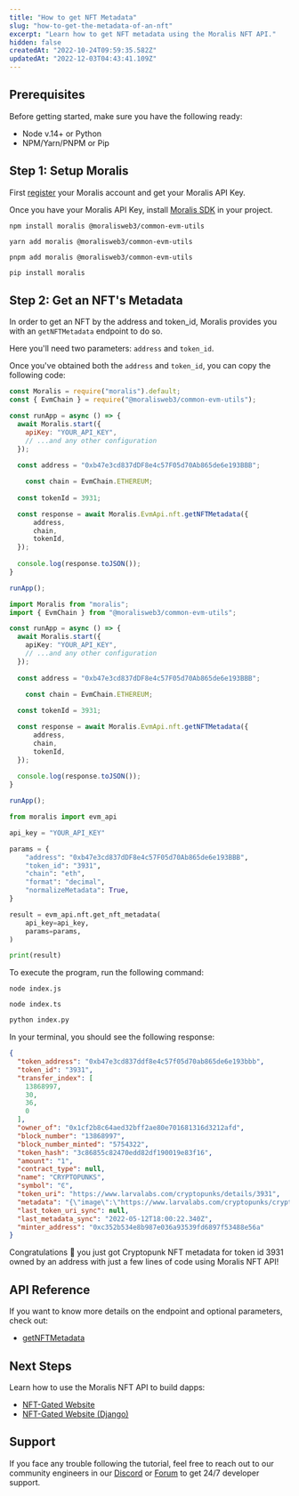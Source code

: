 ```yaml
---
title: "How to get NFT Metadata"
slug: "how-to-get-the-metadata-of-an-nft"
excerpt: "Learn how to get NFT metadata using the Moralis NFT API."
hidden: false
createdAt: "2022-10-24T09:59:35.582Z"
updatedAt: "2022-12-03T04:43:41.109Z"
---
```

## Prerequisites

Before getting started, make sure you have the following ready:

- Node v.14+ or Python
- NPM/Yarn/PNPM or Pip

## Step 1: Setup Moralis

First [register](https://docs.moralis.io/docs/quickstart) your Moralis account and get your Moralis API Key.

Once you have your Moralis API Key, install [Moralis SDK](https://docs.moralis.io/docs/moralis-sdk) in your project.

```shell npm
npm install moralis @moralisweb3/common-evm-utils
```
```shell yarn
yarn add moralis @moralisweb3/common-evm-utils
```
```shell pnpm
pnpm add moralis @moralisweb3/common-evm-utils
```
```python pip
pip install moralis
```



## Step 2: Get an NFT's Metadata

In order to get an NFT by the address and token_id, Moralis provides you with an `getNFTMetadata` endpoint to do so.

Here you'll need two parameters: `address` and `token_id`.

Once you've obtained both the `address` and `token_id`, you can copy the following code:

```javascript index.js
const Moralis = require("moralis").default;
const { EvmChain } = require("@moralisweb3/common-evm-utils");

const runApp = async () => {
  await Moralis.start({
    apiKey: "YOUR_API_KEY",
    // ...and any other configuration
  });
  
  const address = "0xb47e3cd837dDF8e4c57F05d70Ab865de6e193BBB";

	const chain = EvmChain.ETHEREUM;
  
  const tokenId = 3931;

  const response = await Moralis.EvmApi.nft.getNFTMetadata({
      address,
      chain,
      tokenId,
  });
  
  console.log(response.toJSON());
}

runApp();
```
```typescript index.ts
import Moralis from "moralis";
import { EvmChain } from "@moralisweb3/common-evm-utils";

const runApp = async () => {
  await Moralis.start({
    apiKey: "YOUR_API_KEY",
    // ...and any other configuration
  });
  
  const address = "0xb47e3cd837dDF8e4c57F05d70Ab865de6e193BBB";

	const chain = EvmChain.ETHEREUM;
  
  const tokenId = 3931;

  const response = await Moralis.EvmApi.nft.getNFTMetadata({
      address,
      chain,
      tokenId,
  });
  
  console.log(response.toJSON());
}

runApp();
```
```python index.py
from moralis import evm_api

api_key = "YOUR_API_KEY"

params = {
    "address": "0xb47e3cd837dDF8e4c57F05d70Ab865de6e193BBB", 
    "token_id": "3931", 
    "chain": "eth", 
    "format": "decimal", 
    "normalizeMetadata": True, 
}

result = evm_api.nft.get_nft_metadata(
    api_key=api_key,
    params=params,
)

print(result)
```



To execute the program, run the following command:

```shell Shell (JavaScript)
node index.js
```
```Text Shell (TypeScript)
node index.ts
```
```python Shell (Python)
python index.py
```



In your terminal, you should see the following response:

```json
{
  "token_address": "0xb47e3cd837ddf8e4c57f05d70ab865de6e193bbb",
  "token_id": "3931",
  "transfer_index": [
    13868997,
    30,
    36,
    0
  ],
  "owner_of": "0x1cf2b8c64aed32bff2ae80e701681316d3212afd",
  "block_number": "13868997",
  "block_number_minted": "5754322",
  "token_hash": "3c86855c82470edd82df190019e83f16",
  "amount": "1",
  "contract_type": null,
  "name": "CRYPTOPUNKS",
  "symbol": "Ͼ",
  "token_uri": "https://www.larvalabs.com/cryptopunks/details/3931",
  "metadata": "{\"image\":\"https://www.larvalabs.com/cryptopunks/cryptopunk3931.png\",\"name\":\"CryptoPunk 3931\",\"attributes\":[\"Vampire Hair\",\"Goat\"],\"description\":\"Male\"}",
  "last_token_uri_sync": null,
  "last_metadata_sync": "2022-05-12T18:00:22.340Z",
  "minter_address": "0xc352b534e8b987e036a93539fd6897f53488e56a"
}
```



Congratulations 🥳 you just got Cryptopunk NFT metadata for token id 3931 owned by an address with just a few lines of code using Moralis NFT API!

## API Reference

If you want to know more details on the endpoint and optional parameters, check out:

- [getNFTMetadata](https://docs.moralis.io/reference/getnftmetadata)

## Next Steps

Learn how to use the Moralis NFT API to build dapps:

- [NFT-Gated Website](https://docs.moralis.io/docs/nextjs-nft-gated-website)
- [NFT-Gated Website (Django)](https://docs.moralis.io/docs/nft-gated-website-in-django)

## Support

If you face any trouble following the tutorial, feel free to reach out to our community engineers in our [Discord](https://moralis.io/discord) or [Forum](https://forum.moralis.io) to get 24/7 developer support.